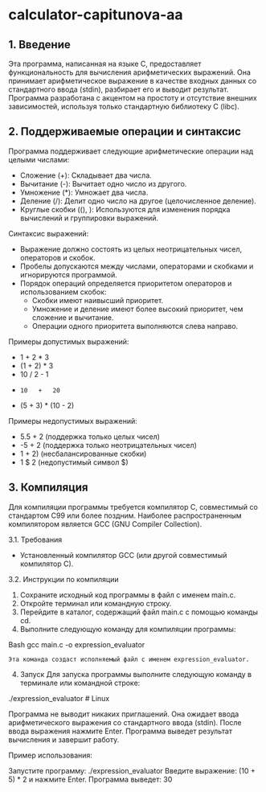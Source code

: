 # calculator-capitunova-aa
## 1. Введение

Эта программа, написанная на языке C, предоставляет функциональность для вычисления арифметических выражений. Она принимает арифметическое выражение в качестве входных данных со стандартного ввода (stdin), разбирает его и выводит результат.  Программа разработана с акцентом на простоту и отсутствие внешних зависимостей, используя только стандартную библиотеку C (libc).

## 2. Поддерживаемые операции и синтаксис

Программа поддерживает следующие арифметические операции над целыми числами:

*   Сложение (+):  Складывает два числа.
*   Вычитание (-):  Вычитает одно число из другого.
*   Умножение (*):  Умножает два числа.
*   Деление (/):  Делит одно число на другое (целочисленное деление).
*   Круглые скобки ((), ):  Используются для изменения порядка вычислений и группировки выражений.

Синтаксис выражений:

*   Выражение должно состоять из целых неотрицательных чисел, операторов и скобок.
*   Пробелы допускаются между числами, операторами и скобками и игнорируются программой.
*   Порядок операций определяется приоритетом операторов и использованием скобок:
    *   Скобки имеют наивысший приоритет.
    *   Умножение и деление имеют более высокий приоритет, чем сложение и вычитание.
    *   Операции одного приоритета выполняются слева направо.

Примеры допустимых выражений:

*   1 + 2 * 3
*   (1 + 2) * 3
*   10 / 2 - 1
*     10   +   20  
*   (5 + 3) * (10 - 2)

Примеры недопустимых выражений:

*   5.5 + 2 (поддержка только целых чисел)
*   -5 + 2 (поддержка только неотрицательных чисел)
*   1 + 2) (несбалансированные скобки)
*   1 $ 2 (недопустимый символ $)

## 3. Компиляция

Для компиляции программы требуется компилятор C, совместимый со стандартом C99 или более поздним.  Наиболее распространенным компилятором является GCC (GNU Compiler Collection).

3.1. Требования

*   Установленный компилятор GCC (или другой совместимый компилятор C).

3.2. Инструкции по компиляции

1.  Сохраните исходный код программы в файл с именем main.c.
2.  Откройте терминал или командную строку.
3.  Перейдите в каталог, содержащий файл main.c с помощью команды cd.
4.  Выполните следующую команду для компиляции программы:

    

Bash
    gcc main.c -o expression_evaluator
    


    Эта команда создаст исполняемый файл с именем expression_evaluator.
4. Запуск
Для запуска программы выполните следующую команду в терминале или командной строке:

./expression_evaluator # Linux


Программа не выводит никаких приглашений. Она ожидает ввода арифметического выражения со стандартного ввода (stdin). После ввода выражения нажмите Enter. Программа выведет результат вычисления и завершит работу.

Пример использования:

Запустите программу: ./expression_evaluator
Введите выражение: (10 + 5) * 2 и нажмите Enter.
Программа выведет: 30

